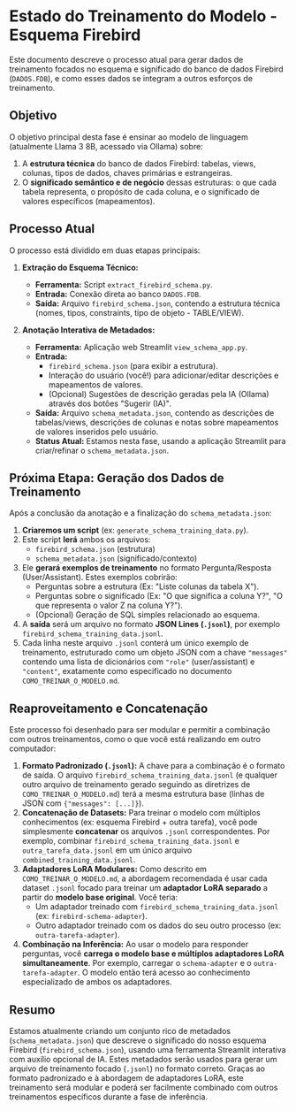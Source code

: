 # Estado do Treinamento do Modelo - Esquema Firebird

Este documento descreve o processo atual para gerar dados de treinamento focados no esquema e significado do banco de dados Firebird (`DADOS.FDB`), e como esses dados se integram a outros esforços de treinamento.

## Objetivo

O objetivo principal desta fase é ensinar ao modelo de linguagem (atualmente Llama 3 8B, acessado via Ollama) sobre:

1.  A **estrutura técnica** do banco de dados Firebird: tabelas, views, colunas, tipos de dados, chaves primárias e estrangeiras.
2.  O **significado semântico e de negócio** dessas estruturas: o que cada tabela representa, o propósito de cada coluna, e o significado de valores específicos (mapeamentos).

## Processo Atual

O processo está dividido em duas etapas principais:

1.  **Extração do Esquema Técnico:**
    *   **Ferramenta:** Script `extract_firebird_schema.py`.
    *   **Entrada:** Conexão direta ao banco `DADOS.FDB`.
    *   **Saída:** Arquivo `firebird_schema.json`, contendo a estrutura técnica (nomes, tipos, constraints, tipo de objeto - TABLE/VIEW).

2.  **Anotação Interativa de Metadados:**
    *   **Ferramenta:** Aplicação web Streamlit `view_schema_app.py`.
    *   **Entrada:**
        *   `firebird_schema.json` (para exibir a estrutura).
        *   Interação do usuário (você!) para adicionar/editar descrições e mapeamentos de valores.
        *   (Opcional) Sugestões de descrição geradas pela IA (Ollama) através dos botões "Sugerir (IA)".
    *   **Saída:** Arquivo `schema_metadata.json`, contendo as descrições de tabelas/views, descrições de colunas e notas sobre mapeamentos de valores inseridos pelo usuário.
    *   **Status Atual:** Estamos nesta fase, usando a aplicação Streamlit para criar/refinar o `schema_metadata.json`.

## Próxima Etapa: Geração dos Dados de Treinamento

Após a conclusão da anotação e a finalização do `schema_metadata.json`:

1.  **Criaremos um script** (ex: `generate_schema_training_data.py`).
2.  Este script **lerá** ambos os arquivos:
    *   `firebird_schema.json` (estrutura)
    *   `schema_metadata.json` (significado/contexto)
3.  Ele **gerará exemplos de treinamento** no formato Pergunta/Resposta (User/Assistant). Estes exemplos cobrirão:
    *   Perguntas sobre a estrutura (Ex: "Liste colunas da tabela X").
    *   Perguntas sobre o significado (Ex: "O que significa a coluna Y?", "O que representa o valor Z na coluna Y?").
    *   (Opcional) Geração de SQL simples relacionado ao esquema.
4.  A **saída** será um arquivo no formato **JSON Lines (`.jsonl`)**, por exemplo `firebird_schema_training_data.jsonl`.
5.  Cada linha neste arquivo `.jsonl` conterá um único exemplo de treinamento, estruturado como um objeto JSON com a chave `"messages"` contendo uma lista de dicionários com `"role"` (user/assistant) e `"content"`, exatamente como especificado no documento `COMO_TREINAR_O_MODELO.md`.

## Reaproveitamento e Concatenação

Este processo foi desenhado para ser modular e permitir a combinação com outros treinamentos, como o que você está realizando em outro computador:

1.  **Formato Padronizado (`.jsonl`):** A chave para a combinação é o formato de saída. O arquivo `firebird_schema_training_data.jsonl` (e qualquer outro arquivo de treinamento gerado seguindo as diretrizes de `COMO_TREINAR_O_MODELO.md`) terá a mesma estrutura base (linhas de JSON com `{"messages": [...]}`).
2.  **Concatenação de Datasets:** Para treinar o modelo com múltiplos conhecimentos (ex: esquema Firebird + outra tarefa), você pode simplesmente **concatenar** os arquivos `.jsonl` correspondentes. Por exemplo, combinar `firebird_schema_training_data.jsonl` e `outra_tarefa_data.jsonl` em um único arquivo `combined_training_data.jsonl`.
3.  **Adaptadores LoRA Modulares:** Como descrito em `COMO_TREINAR_O_MODELO.md`, a abordagem recomendada é usar cada dataset `.jsonl` focado para treinar um **adaptador LoRA separado** a partir do **modelo base original**. Você teria:
    *   Um adaptador treinado com `firebird_schema_training_data.jsonl` (ex: `firebird-schema-adapter`).
    *   Outro adaptador treinado com os dados do seu outro processo (ex: `outra-tarefa-adapter`).
4.  **Combinação na Inferência:** Ao usar o modelo para responder perguntas, você **carrega o modelo base e múltiplos adaptadores LoRA simultaneamente**. Por exemplo, carregar o `schema-adapter` e o `outra-tarefa-adapter`. O modelo então terá acesso ao conhecimento especializado de ambos os adaptadores.

## Resumo

Estamos atualmente criando um conjunto rico de metadados (`schema_metadata.json`) que descreve o significado do nosso esquema Firebird (`firebird_schema.json`), usando uma ferramenta Streamlit interativa com auxílio opcional de IA. Estes metadados serão usados para gerar um arquivo de treinamento focado (`.jsonl`) no formato correto. Graças ao formato padronizado e à abordagem de adaptadores LoRA, este treinamento será modular e poderá ser facilmente combinado com outros treinamentos específicos durante a fase de inferência. 